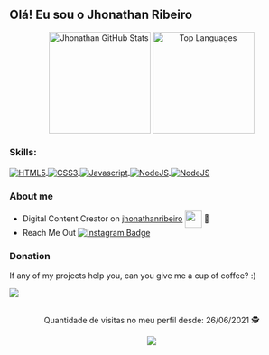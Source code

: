 ## Olá! Eu sou o Jhonathan Ribeiro

<div align="center">
  <img height="180em" align="center" src="https://github-readme-stats.vercel.app/api?username=JhonathanRibeiro&hide=stars&show_icons=true&theme=tokyonight&count_private=false&include_all_commits=true&hide_border=true&disable_animations=false&custom_title=Jhonathan%20Ribeiro%20GitHub%20Stats" alt="Jhonathan GitHub Stats" title="Jhonathan GitHub Stats" />
  <img height="180em" align="center" src="https://github-readme-stats.vercel.app/api/top-langs/?username=JhonathanRibeiro&theme=tokyonight&hide_border=true&layout=compact" alt="Top Languages" title="Top Languages" />
</div>

### Skills:  
 <div style="display: inline_block">
    <a href="https://jhonathanribeiro.netlify.app">
     <img align="center" alt="HTML5" src="https://img.shields.io/badge/HTML5-E34F26?style=for-the-badge&logo=html5&logoColor=white">
     <img align="center" alt="CSS3" src="https://img.shields.io/badge/CSS3-1572B6?style=for-the-badge&logo=css3&logoColor=white">
     <img align="center" alt="Javascript" src="https://img.shields.io/badge/JavaScript-323330?style=for-the-badge&logo=javascript&logoColor=F7DF1E">
     <img align="center" alt="NodeJS" src="https://img.shields.io/badge/NodeJS-03AC13?style=for-the-badge&logo=node.js&logoColor=white">
     <img align="center" alt="NodeJS" src="https://img.shields.io/badge/Express-gray?style=for-the-badge&logo=express&logoColor=white">
    </a>
 </div>

### About me
- Digital Content Creator on [jhonathanribeiro](https://jhonathanribeiro.netlify.app) <img src="https://user-images.githubusercontent.com/37172038/113800681-c1762500-972d-11eb-8572-69d3f34ca121.png" width="30" align="center" /> :purple_heart:
- Reach Me Out [![Instagram Badge](https://img.shields.io/badge/-Instagram-B353A5?style=flat-square&labelColor=B353A5&logo=instagram&logoColor=white&link=https://www.instagram.com/jhonathan.rb)](https://www.instagram.com/jhonathan.rb)

### Donation
<div>
  <p> If any of my projects help you, can you give me a cup of coffee? :) </p>
  <a href="https://www.paypal.com/donate/?business=5T6AA4WMAXNSU&no_recurring=0&currency_code=BRL">
    <img src="https://img.shields.io/badge/Donate-ffd268?style=for-the-badge&logo=donation&logoColor=white">
  </a>
</div>
<br>

<p align="center">
 Quantidade de visitas no meu perfil desde: 26/06/2021 🕵️ <br></p>
<p align="center"> 
   <img alingn="center" src="https://profile-counter.glitch.me/JhonathanRibeiro/count.svg" /></p>
